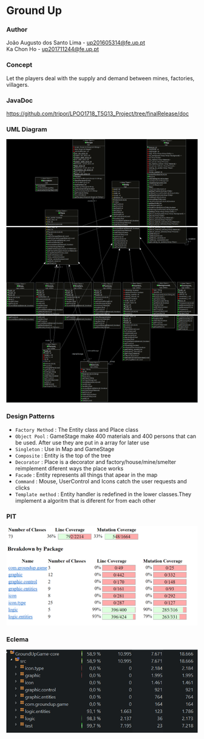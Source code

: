 # Ground Up

### Author
João Augusto dos Santo Lima - up201605314@fe.up.pt  
Ka Chon Ho - up201711244@fe.up.pt

### Concept
Let the players deal with the supply and demand between mines, factories, villagers.

### JavaDoc
https://github.com/tripor/LPOO1718_T5G13_Project/tree/finalRelease/doc

### UML Diagram
![UML Diagram](https://github.com/tripor/LPOO1718_T5G13_Project/blob/finalRelease/final/1.PNG)
![UML Diagram](https://github.com/tripor/LPOO1718_T5G13_Project/blob/finalRelease/final/2.PNG)
![UML Diagram](https://github.com/tripor/LPOO1718_T5G13_Project/blob/finalRelease/final/3.PNG)

### Design Patterns
 - `Factory Method` : The Entity class and Place class
 - `Object Pool` : GameStage make 400 materials and 400 persons that can be used. After use they are put in a array for later use
 - `Singleton` : Use in Map and GameStage
 - `Composite` : Entity is the top of the tree
 - `Decorator` : Place is a decorator and factory/house/mine/smelter reimplement diferent ways the place works 
 - `Facade` : Entity represents all things that apear in the map
 - `Command` : Mouse, UserControl and Icons catch the user requests and clicks
 - `Template method` : Entity handler is redefined in the lower classes.They implement a algoritm that is diferent for from each other
 
 ### PIT 
 ![PIT](https://github.com/tripor/LPOO1718_T5G13_Project/blob/finalRelease/final/pit.PNG)
 
 
 ### Eclema
 ![Eclema](https://github.com/tripor/LPOO1718_T5G13_Project/blob/finalRelease/final/eclema.PNG)

